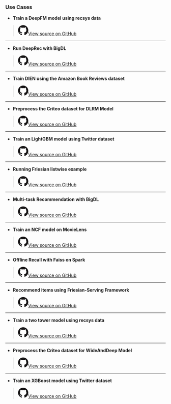 ### Use Cases


- **Train a DeepFM model using recsys data**
>![](../../../image/GitHub-Mark-32px.png)[View source on GitHub](https://github.com/intel-analytics/BigDL/tree/main/python/friesian/example/deep_fm)

---------------------------

- **Run DeepRec with BigDL**
>![](../../../image/GitHub-Mark-32px.png)[View source on GitHub](https://github.com/intel-analytics/BigDL/tree/main/python/friesian/example/deeprec)

---------------------------

- **Train DIEN using the Amazon Book Reviews dataset**
>![](../../../image/GitHub-Mark-32px.png)[View source on GitHub](https://github.com/intel-analytics/BigDL/tree/main/python/friesian/example/dien)

---------------------------

- **Preprocess the Criteo dataset for DLRM Model**
>![](../../../image/GitHub-Mark-32px.png)[View source on GitHub](https://github.com/intel-analytics/BigDL/tree/main/python/friesian/example/dlrm)

---------------------------

- **Train an LightGBM model using Twitter dataset**
>![](../../../image/GitHub-Mark-32px.png)[View source on GitHub](https://github.com/intel-analytics/BigDL/tree/main/python/friesian/example/lightGBM)

---------------------------

- **Running Friesian listwise example**
>![](../../../image/GitHub-Mark-32px.png)[View source on GitHub](https://github.com/intel-analytics/BigDL/tree/main/python/friesian/example/listwise_ranking)

---------------------------

- **Multi-task Recommendation with BigDL**
>![](../../../image/GitHub-Mark-32px.png)[View source on GitHub](https://github.com/intel-analytics/BigDL/tree/main/python/friesian/example/multi_task)

---------------------------

- **Train an NCF model on MovieLens**
>![](../../../image/GitHub-Mark-32px.png)[View source on GitHub](https://github.com/intel-analytics/BigDL/tree/main/python/friesian/example/ncf)


---------------------------

- **Offline Recall with Faiss on Spark**
>![](../../../image/GitHub-Mark-32px.png)[View source on GitHub](https://github.com/intel-analytics/BigDL/tree/main/python/friesian/example/recall)


---------------------------

- **Recommend items using Friesian-Serving Framework**
>![](../../../image/GitHub-Mark-32px.png)[View source on GitHub](https://github.com/intel-analytics/BigDL/tree/main/python/friesian/example/serving)


---------------------------

- **Train a two tower model using recsys data**
>![](../../../image/GitHub-Mark-32px.png)[View source on GitHub](https://github.com/intel-analytics/BigDL/tree/main/python/friesian/example/two_tower)

---------------------------

- **Preprocess the Criteo dataset for WideAndDeep Model**
>![](../../../image/GitHub-Mark-32px.png)[View source on GitHub](https://github.com/intel-analytics/BigDL/tree/main/python/friesian/example/wnd)


---------------------------

- **Train an XGBoost model using Twitter dataset**
>![](../../../image/GitHub-Mark-32px.png)[View source on GitHub](https://github.com/intel-analytics/BigDL/tree/main/python/friesian/example/xgb)

